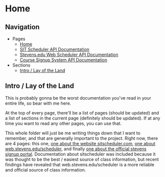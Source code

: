 # Home

## Navigation
- Pages
    - [Home](home.md)
    - [SIT Scheduler API Documentation](sitsched.md)
    - [Stevens.edu Web Scheduler API Documentation](stevens-scheduler.md)
    - [Course Signup System API Documentation](signup.md)
- Sections
    - [Intro / Lay of the Land](#intro--lay-of-the-land)

## Intro / Lay of the Land
This is probably gonna be the worst documentation you've read in your entire life, so bear with me here.

At the top of every page, there'll be a list of pages (should be updated) and a list of sections in the current page 
(definitely should be updated). If at any time you want to read any other pages, you can use that.

This whole folder will just be me writing things down that I want to remember, and that are generally important to the project.
Right now, there are 4 pages: this one, [one about the website sitscheduler.com](sitsched.md), 
[one about web.stevens.edu/scheduler](stevens-scheduler.md), and finally [one about the official stevens signup portal](signup.md).
Documentation about sitscheduler was included because it was thought to be the best / easiest source of class information, but 
recent findings have revealed that web.stevens.edu/scheduler is a more reliable and official source of class information.
<!-- TODO: Document actual code and what it give back -->



